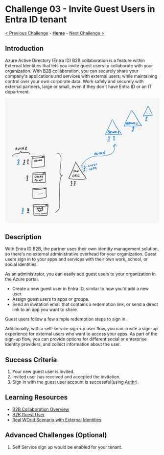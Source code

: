 # Challenge 03 - Invite Guest Users in Entra ID tenant

[< Previous Challenge](./Challenge-02.md) - **[Home](../README.md)** - [Next Challenge >](./Challenge-04.md)


## Introduction

Azure Active Directory (Entra ID) B2B collaboration is a feature within External Identities that lets you invite guest users to collaborate with your organization. With B2B collaboration, you can securely share your company's applications and services with external users, while maintaining control over your own corporate data. Work safely and securely with external partners, large or small, even if they don't have Entra ID or an IT department.

![Entra ID B2B guest User Access](../Images/aad-b2b-guest-user.png)

## Description

With Entra ID B2B, the partner uses their own identity management solution, so there's no external administrative overhead for your organization. Guest users sign in to your apps and services with their own work, school, or social identities.

As an administrator, you can easily add guest users to your organization in the Azure portal.

- Create a new guest user in Entra ID, similar to how you'd add a new user.
- Assign guest users to apps or groups.
- Send an invitation email that contains a redemption link, or send a direct link to an app you want to share.

Guest users follow a few simple redemption steps to sign in.

Additionally, with a self-service sign-up user flow, you can create a sign-up experience for external users who want to access your apps. As part of the sign-up flow, you can provide options for different social or enterprise identity providers, and collect information about the user.

## Success Criteria

1. Your new guest user is invited.
2. Invited user has received and accepted the invitation.
3. Sign in with the guest user account is successful(using [Authr](https://authr.dev/)).

## Learning Resources

- [B2B Collaboration Overview](https://learn.microsoft.com/en-us/azure/active-directory/external-identities/what-is-b2b)
- [B2B Guest User ](https://learn.microsoft.com/en-us/azure/active-directory/external-identities/user-properties)
- [Real WOrld Scenario with External Identities](https://github.com/Azure/FTALive-Sessions/blob/main/content/identity/microsoft-identity-platform/11-external-identities-scenario.md)


## Advanced Challenges (Optional)

1. Self Service sign up would be enabled for your tenant.
